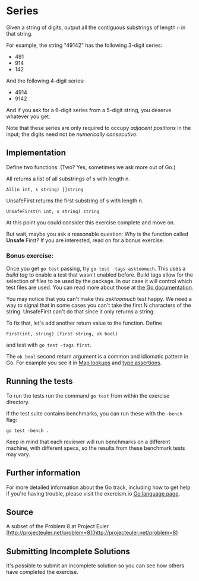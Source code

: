 # Series

Given a string of digits, output all the contiguous substrings of length `n` in
that string.

For example, the string "49142" has the following 3-digit series:

- 491
- 914
- 142

And the following 4-digit series:

- 4914
- 9142

And if you ask for a 6-digit series from a 5-digit string, you deserve
whatever you get.

Note that these series are only required to occupy *adjacent positions*
in the input; the digits need not be *numerically consecutive*.

## Implementation

Define two functions: (Two? Yes, sometimes we ask more out of Go.)

All returns a list of all substrings of s with length n.

`All(n int, s string) []string`

UnsafeFirst returns the first substring of s with length n.

`UnsafeFirst(n int, s string) string`

At this point you could consider this exercise complete and move on.

But wait, maybe you ask a reasonable question: Why is the function
called **Unsafe** First?  If you are interested, read on for a bonus
exercise.

### Bonus exercise:

Once you get `go test` passing, try `go test -tags asktoomuch`.  This
uses a *build tag* to enable a test that wasn't enabled before. Build
tags allow for the selection of files to be used by the package. In
our case it will control which test files are used. You can read more
about those at
[the Go documentation](https://golang.org/pkg/go/build/#hdr-Build_Constraints).

You may notice that you can't make this *asktoomuch* test happy. We
need a way to signal that in some cases you can't take the first N
characters of the string. UnsafeFirst can't do that since it only
returns a string.

To fix that, let's add another return value to the function.  Define

`First(int, string) (first string, ok bool)`

and test with `go test -tags first`.

The `ok bool` second return argument is a common and idiomatic pattern
in Go. For example you see it in
[Map lookups](https://blog.golang.org/go-maps-in-action) and
[type assertions](https://tour.golang.org/methods/15).


## Running the tests

To run the tests run the command `go test` from within the exercise directory.

If the test suite contains benchmarks, you can run these with the `-bench`
flag:

    go test -bench .

Keep in mind that each reviewer will run benchmarks on a different machine, with
different specs, so the results from these benchmark tests may vary.

## Further information

For more detailed information about the Go track, including how to get help if
you're having trouble, please visit the exercism.io [Go language page](http://exercism.io/languages/go/about).

## Source

A subset of the Problem 8 at Project Euler [http://projecteuler.net/problem=8](http://projecteuler.net/problem=8)

## Submitting Incomplete Solutions
It's possible to submit an incomplete solution so you can see how others have completed the exercise.
